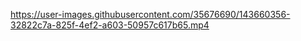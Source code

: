 https://user-images.githubusercontent.com/35676690/143660356-32822c7a-825f-4ef2-a603-50957c617b65.mp4

